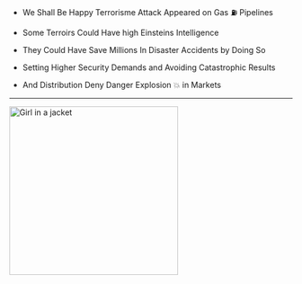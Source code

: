 - We Shall Be Happy Terrorisme Attack Appeared on
Gas ⛽ Pipelines

- Some Terroirs Could Have high Einsteins
 Intelligence
- They Could Have Save Millions In Disaster
Accidents by Doing So

- Setting Higher Security Demands and
Avoiding Catastrophic Results


- And Distribution Deny Danger Explosion 💥 in Markets

-----------------


<img src="https://cdn.siasat.com/wp-content/uploads/2020/08/BLAST-1.jpg" alt="Girl in a jacket" width="300" height="300">
